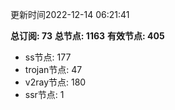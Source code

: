 更新时间2022-12-14 06:21:41

**总订阅: 73**
**总节点: 1163**
**有效节点: 405**
- ss节点: 177
- trojan节点: 47
- v2ray节点: 180
- ssr节点: 1

